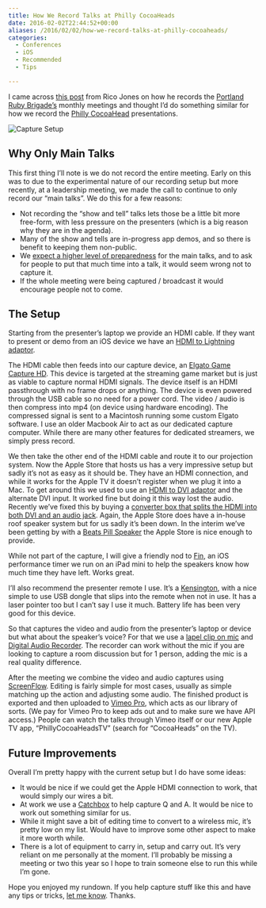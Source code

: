 ```yaml
---
title: How We Record Talks at Philly CocoaHeads
date: 2016-02-02T22:44:52+00:00
aliases: /2016/02/02/how-we-record-talks-at-philly-cocoaheads/
categories:
  - Conferences
  - iOS
  - Recommended
  - Tips

---
```

I came across [this post][1] from Rico Jones on how he records the [Portland Ruby Brigade&#8217;s][2] monthly meetings and thought I&#8217;d do something similar for how we record the [Philly CocoaHead][3] presentations.

![Capture Setup][4]

## Why Only Main Talks

This first thing I&#8217;ll note is we do not record the entire meeting. Early on this was to due to the experimental nature of our recording setup but more recently, at a leadership meeting, we made the call to continue to only record our &#8220;main talks&#8221;. We do this for a few reasons:

  * Not recording the &#8220;show and tell&#8221; talks lets those be a little bit more free-form, with less pressure on the presenters (which is a big reason why they are in the agenda).
  * Many of the show and tells are in-progress app demos, and so there is benefit to keeping them non-public.
  * We [expect a higher level of preparedness][5] for the main talks, and to ask for people to put that much time into a talk, it would seem wrong not to capture it.
  * If the whole meeting were being captured / broadcast it would encourage people not to come.

## The Setup

Starting from the presenter&#8217;s laptop we provide an HDMI cable. If they want to present or demo from an iOS device we have an [HDMI to Lightning adaptor][6].

The HDMI cable then feeds into our capture device, an [Elgato Game Capture HD][7]. This device is targeted at the streaming game market but is just as viable to capture normal HDMI signals. The device itself is an HDMI passthrough with no frame drops or anything. The device is even powered through the USB cable so no need for a power cord. The video / audio is then compress into mp4 (on device using hardware encoding). The compressed signal is sent to a Macintosh running some custom Elgato software. I use an older Macbook Air to act as our dedicated capture computer. While there are many other features for dedicated streamers, we simply press record.

We then take the other end of the HDMI cable and route it to our projection system. Now the Apple Store that hosts us has a very impressive setup but sadly it&#8217;s not as easy as it should be. They have an HDMI connection, and while it works for the Apple TV it doesn&#8217;t register when we plug it into a Mac. To get around this we used to use an [HDMI to DVI adaptor][8] and the alternate DVI input. It worked fine but doing it this way lost the audio. Recently we&#8217;ve fixed this by buying a [converter box that splits the HDMI into both DVI and an audio jack][9]. Again, the Apple Store does have a in-house roof speaker system but for us sadly it&#8217;s been down. In the interim we&#8217;ve been getting by with a [Beats Pill Speaker][10] the Apple Store is nice enough to provide.

While not part of the capture, I will give a friendly nod to [Fin][11], an iOS performance timer we run on an iPad mini to help the speakers know how much time they have left. Works great.

I&#8217;ll also recommend the presenter remote I use. It&#8217;s a [Kensington][12], with a nice simple to use USB dongle that slips into the remote when not in use. It has a laser pointer too but I can&#8217;t say I use it much. Battery life has been very good for this device.

So that captures the video and audio from the presenter&#8217;s laptop or device but what about the speaker&#8217;s voice? For that we use a [lapel clip on mic][13] and [Digital Audio Recorder][14]. The recorder can work without the mic if you are looking to capture a room discussion but for 1 person, adding the mic is a real quality difference.

After the meeting we combine the video and audio captures using [ScreenFlow][15]. Editing is fairly simple for most cases, usually as simple matching up the action and adjusting some audio. The finished product is exported and then uploaded to [Vimeo Pro][16], which acts as our library of sorts. (We pay for Vimeo Pro to keep ads out and to make sure we have API access.) People can watch the talks through Vimeo itself or our new Apple TV app, &#8220;PhillyCocoaHeadsTV&#8221; (search for &#8220;CocoaHeads&#8221; on the TV).

## Future Improvements

Overall I&#8217;m pretty happy with the current setup but I do have some ideas:

  * It would be nice if we could get the Apple HDMI connection to work, that would simply our wires a bit. 
  * At work we use a [Catchbox][17] to help capture Q and A. It would be nice to work out something similar for us.
  * While it might save a bit of editing time to convert to a wireless mic, it&#8217;s pretty low on my list. Would have to improve some other aspect to make it more worth while.
  * There is a lot of equipment to carry in, setup and carry out. It&#8217;s very reliant on me personally at the moment. I&#8217;ll probably be missing a meeting or two this year so I hope to train someone else to run this while I&#8217;m gone.

Hope you enjoyed my rundown. If you help capture stuff like this and have any tips or tricks, [let me know][18]. Thanks.

 [1]: http://www.toasterlovin.com/how-i-record-programming-talks/
 [2]: http://pdxruby.org/
 [3]: https://vimeo.com/phillycocoa
 [4]: http://mikezornek.com/media/images/cocoaheads-history/video-capture.jpg "Capture Setup"
 [5]: https://github.com/phillycocoa/agreements/blob/master/Philly%20CocoaHeads%20Speaker%20Agreement.md
 [6]: http://amzn.to/1o3GLpK
 [7]: http://amzn.to/1nLb3h8
 [8]: http://amzn.to/1NOLpMT
 [9]: http://amzn.to/1NOMX9L
 [10]: http://amzn.to/1nLcrAh
 [11]: http://www.fintimer.com/
 [12]: http://amzn.to/1PeEf6z
 [13]: http://amzn.to/1QZ3wq4
 [14]: http://amzn.to/1nLd0Kk
 [15]: http://www.telestream.net/screenflow/overview.htm
 [16]: https://vimeo.com/pro
 [17]: http://us.getcatchbox.com/
 [18]: mailto:mike@mikezornek.com
